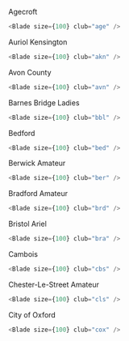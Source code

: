 Agecroft

```js
<Blade size={100} club="age" />
```

Auriol Kensington

```js
<Blade size={100} club="akn" />
```

Avon County

```js
<Blade size={100} club="avn" />
```

Barnes Bridge Ladies

```js
<Blade size={100} club="bbl" />
```

Bedford

```js
<Blade size={100} club="bed" />
```

Berwick Amateur

```js
<Blade size={100} club="ber" />
```

Bradford Amateur

```js
<Blade size={100} club="brd" />
```

Bristol Ariel

```js
<Blade size={100} club="bra" />
```

Cambois

```js
<Blade size={100} club="cbs" />
```

Chester-Le-Street Amateur

```js
<Blade size={100} club="cls" />
```

City of Oxford

```js
<Blade size={100} club="cox" />
```
